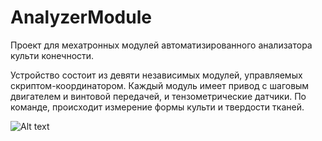 # AnalyzerModule

Проект для мехатронных модулей автоматизированного анализатора культи конечности.

Устройство состоит из девяти независимых модулей, управляемых скриптом-координатором. 
Каждый модуль имеет привод с шаговым двигателем и винтовой передачей, и тензометрические датчики. По команде, происходит измерение формы культи и твердости тканей.

![Alt text](https://i.ibb.co/0Vy8VQg/gubb9-ZLWteo.jpg)
